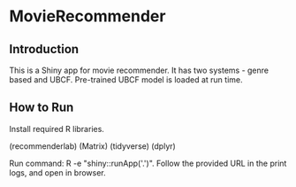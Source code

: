 # MovieRecommender
## Introduction
This is a Shiny app for movie recommender. It has two systems - genre based and UBCF. Pre-trained UBCF model is loaded at run time.

## How to Run
Install required R libraries.  

(recommenderlab)
(Matrix)
(tidyverse)
(dplyr)

Run command: R -e "shiny::runApp('.')". 
Follow the provided URL in the print logs, and open in browser.

